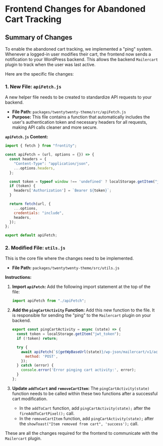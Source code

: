 # Frontend Changes for Abandoned Cart Tracking

## Summary of Changes

To enable the abandoned cart tracking, we implemented a "ping" system. Whenever a logged-in user modifies their cart, the frontend now sends a notification to your WordPress backend. This allows the backend `Mailercart` plugin to track when the user was last active.

Here are the specific file changes:

### 1. New File: `apiFetch.js`

A new helper file needs to be created to standardize API requests to your backend.

*   **File Path:** `packages/twentytwenty-theme/src/apiFetch.js`
*   **Purpose:** This file contains a function that automatically includes the user's authentication token and necessary headers for all requests, making API calls cleaner and more secure.

**`apiFetch.js` Content:**
```javascript
import { fetch } from "frontity";

const apiFetch = (url, options = {}) => {
  const headers = {
    "Content-Type": "application/json",
    ...options.headers,
  };

  const token = typeof window !== 'undefined' ? localStorage.getItem("jwt_token") : null;
  if (token) {
    headers['Authorization'] = `Bearer ${token}`;
  }

  return fetch(url, {
    ...options,
    credentials: "include",
    headers,
  });
};

export default apiFetch;
```

### 2. Modified File: `utils.js`

This is the core file where the changes need to be implemented.

*   **File Path:** `packages/twentytwenty-theme/src/utils.js`

**Instructions:**

1.  **Import `apiFetch`:** Add the following import statement at the top of the file:

    ```javascript
    import apiFetch from "./apiFetch";
    ```

2.  **Add the `pingCartActivity` Function:** Add this new function to the file. It is responsible for sending the "ping" to the `Mailercart` plugin on your backend.

    ```javascript
    export const pingCartActivity = async (state) => {
      const token = localStorage.getItem("jwt_token");
      if (!token) return;

      try {
        await apiFetch(`${getWpBaseUrl(state)}/wp-json/mailercart/v1/activity`, {
          method: 'POST',
        });
      } catch (error) {
        console.error('Error pinging cart activity:', error);
      }
    };
    ```

3.  **Update `addToCart` and `removeCartItem`:** The `pingCartActivity(state)` function needs to be called within these two functions after a successful cart modification.

    *   In the `addToCart` function, add `pingCartActivity(state);` after the `fireAddToCartPixel();` call.
    *   In the `removeCartItem` function, add `pingCartActivity(state);` after the `showToast("Item removed from cart", 'success');` call.

These are all the changes required for the frontend to communicate with the `Mailercart` plugin.
